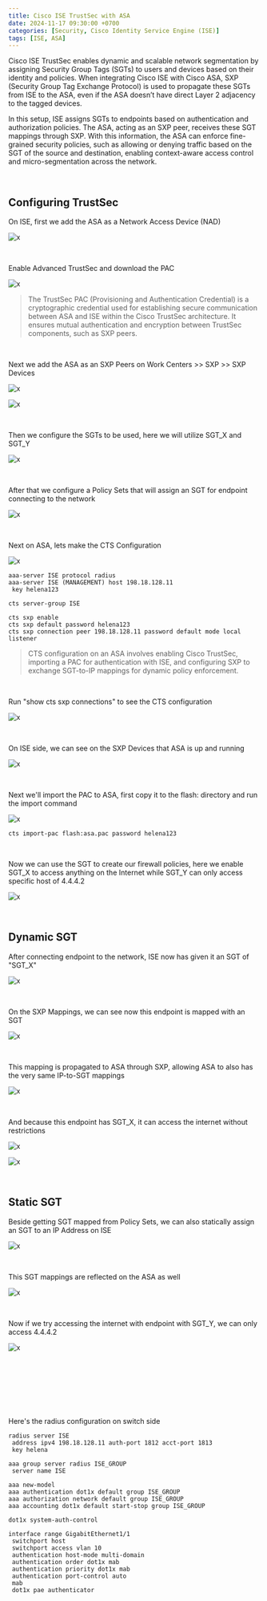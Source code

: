 ```yaml
---
title: Cisco ISE TrustSec with ASA
date: 2024-11-17 09:30:00 +0700
categories: [Security, Cisco Identity Service Engine (ISE)]
tags: [ISE, ASA]
---
```


Cisco ISE TrustSec enables dynamic and scalable network segmentation by assigning Security Group Tags (SGTs) to users and devices based on their identity and policies. When integrating Cisco ISE with Cisco ASA, SXP (Security Group Tag Exchange Protocol) is used to propagate these SGTs from ISE to the ASA, even if the ASA doesn’t have direct Layer 2 adjacency to the tagged devices.

In this setup, ISE assigns SGTs to endpoints based on authentication and authorization policies. The ASA, acting as an SXP peer, receives these SGT mappings through SXP. With this information, the ASA can enforce fine-grained security policies, such as allowing or denying traffic based on the SGT of the source and destination, enabling context-aware access control and micro-segmentation across the network.

<br>

## Configuring TrustSec

On ISE, first we add the ASA as a Network Access Device (NAD) 

![x](/static/2024-11-17-ise-trustsec-asa/01.png)

<br>

Enable Advanced TrustSec and download the PAC

![x](/static/2024-11-17-ise-trustsec-asa/02.png)

> The TrustSec PAC (Provisioning and Authentication Credential) is a cryptographic credential used for establishing secure communication between ASA and ISE within the Cisco TrustSec architecture. It ensures mutual authentication and encryption between TrustSec components, such as SXP peers.

<br>

Next we add the ASA as an SXP Peers on Work Centers >> SXP >> SXP Devices

![x](/static/2024-11-17-ise-trustsec-asa/03.png)

![x](/static/2024-11-17-ise-trustsec-asa/04.png)

<br>

Then we configure the SGTs to be used, here we will utilize SGT_X and SGT_Y

![x](/static/2024-11-17-ise-trustsec-asa/05.png)

<br>

After that we configure a Policy Sets that will assign an SGT for endpoint connecting to the network

![x](/static/2024-11-17-ise-trustsec-asa/06.png)

<br>

Next on ASA, lets make the CTS Configuration

![x](/static/2024-11-17-ise-trustsec-asa/07.png)

```
aaa-server ISE protocol radius
aaa-server ISE (MANAGEMENT) host 198.18.128.11
 key helena123

cts server-group ISE

cts sxp enable
cts sxp default password helena123
cts sxp connection peer 198.18.128.11 password default mode local listener
```

> CTS configuration on an ASA involves enabling Cisco TrustSec, importing a PAC for authentication with ISE, and configuring SXP to exchange SGT-to-IP mappings for dynamic policy enforcement.

<br>

Run "show cts sxp connections" to see the CTS configuration

![x](/static/2024-11-17-ise-trustsec-asa/08.png)

<br>

On ISE side, we can see on the SXP Devices that ASA is up and running

![x](/static/2024-11-17-ise-trustsec-asa/09.png)

<br>

Next we'll import the PAC to ASA, first copy it to the flash: directory and run the import command

![x](/static/2024-11-17-ise-trustsec-asa/10.png)

```
cts import-pac flash:asa.pac password helena123
```

<br>

Now we can use the SGT to create our firewall policies, here we enable SGT_X to access anything on the Internet while SGT_Y can only access specific host of 4.4.4.2

![x](/static/2024-11-17-ise-trustsec-asa/11.png)

<br>

## Dynamic SGT

After connecting endpoint to the network, ISE now has given it an SGT of "SGT_X"

![x](/static/2024-11-17-ise-trustsec-asa/12.png)

<br>

On the SXP Mappings, we can see now this endpoint is mapped with an SGT

![x](/static/2024-11-17-ise-trustsec-asa/13.png)

<br>

This mapping is propagated to ASA through SXP, allowing ASA to also has the very same IP-to-SGT mappings

![x](/static/2024-11-17-ise-trustsec-asa/14.png)

<br>

And because this endpoint has SGT_X, it can access the internet without restrictions

![x](/static/2024-11-17-ise-trustsec-asa/15.png)

![x](/static/2024-11-17-ise-trustsec-asa/16.png)

<br>

## Static SGT

Beside getting SGT mapped from Policy Sets, we can also statically assign an SGT to an IP Address on ISE

![x](/static/2024-11-17-ise-trustsec-asa/17.png)

<br>

This SGT mappings are reflected on the ASA as well

![x](/static/2024-11-17-ise-trustsec-asa/18.png)

<br>

Now if we try accessing the internet with endpoint with SGT_Y, we can only access 4.4.4.2

![x](/static/2024-11-17-ise-trustsec-asa/19.png)

<br>
<br>
<br>
<br>
<br>
<br>

Here's the radius configuration on switch side

```
radius server ISE
 address ipv4 198.18.128.11 auth-port 1812 acct-port 1813
 key helena

aaa group server radius ISE_GROUP
 server name ISE

aaa new-model
aaa authentication dot1x default group ISE_GROUP
aaa authorization network default group ISE_GROUP
aaa accounting dot1x default start-stop group ISE_GROUP

dot1x system-auth-control

interface range GigabitEthernet1/1
 switchport host
 switchport access vlan 10
 authentication host-mode multi-domain
 authentication order dot1x mab
 authentication priority dot1x mab
 authentication port-control auto
 mab
 dot1x pae authenticator
```








